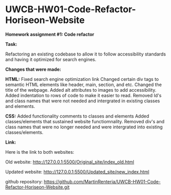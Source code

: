 # UWCB-HW01-Code-Refactor-Horiseon-Website

<strong>Homework assignment #1: Code refactor</strong>

<strong>Task:</strong>

Refactoring an existing codebase to allow it to follow accessibility standards and having it optimized for search engines.

<strong>Changes that were made:</strong>

<strong>HTML:</strong>
Fixed search engine optimization link 
Changed certain div tags to semantic HTML elements like header, main, section, and etc. 
Changed the title of the webpage.
Added alt attributes to images to add accessibility.
Added indentation to rows of code to make it easier to read.
Removed Id's and class names that were not needed and intergrated in existing classes and elements.

<strong>CSS:</strong>
Added functionality comments to classes and elements 
Added classes/elements that sustained website functiomnality.
Removed div's and class names that were no longer needed and were intergrated into existing classes/elements. 

<strong>Link:</strong>

Here is the link to both websites:  

Old website: http://127.0.0.1:5500/Original_site/index_old.html

Updated website: http://127.0.0.1:5500/Updated_site/new_index.html

github repository: https://github.com/MartinRenteria/UWCB-HW01-Code-Refactor-Horiseon-Website.git

